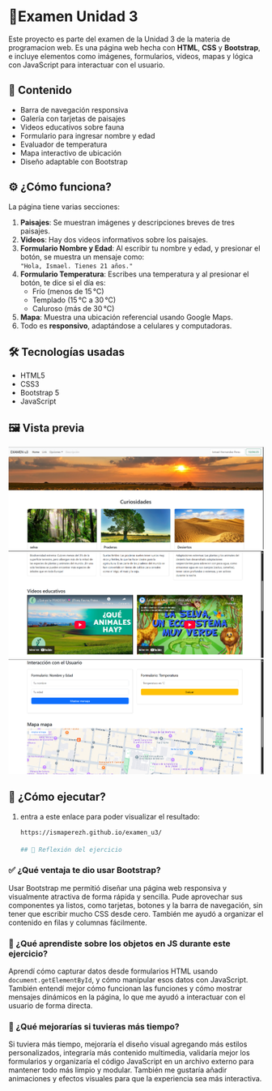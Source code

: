 # 🌿Examen Unidad 3

Este proyecto es parte del examen de la Unidad 3 de la materia de programacion web. Es una página web hecha con **HTML**, **CSS** y **Bootstrap**, e incluye elementos como imágenes, formularios, videos, mapas y lógica con JavaScript para interactuar con el usuario.

## 📌 Contenido

- Barra de navegación responsiva
- Galería con tarjetas de paisajes
- Videos educativos sobre fauna
- Formulario para ingresar nombre y edad
- Evaluador de temperatura
- Mapa interactivo de ubicación
- Diseño adaptable con Bootstrap

## ⚙️ ¿Cómo funciona?

La página tiene varias secciones:

1. **Paisajes**: Se muestran imágenes y descripciones breves de tres paisajes.
2. **Videos**: Hay dos videos informativos sobre los paisajes.
3. **Formulario Nombre y Edad**: Al escribir tu nombre y edad, y presionar el botón, se muestra un mensaje como:  
   `"Hola, Ismael. Tienes 21 años."`
4. **Formulario Temperatura**: Escribes una temperatura y al presionar el botón, te dice si el día es:
   - Frío (menos de 15 °C)
   - Templado (15 °C a 30 °C)
   - Caluroso (más de 30 °C)
5. **Mapa**: Muestra una ubicación referencial usando Google Maps.
6. Todo es **responsivo**, adaptándose a celulares y computadoras.

## 🛠️ Tecnologías usadas

- HTML5
- CSS3
- Bootstrap 5
- JavaScript

## 🖼️ Vista previa

![Vista previa](capturas/01.png) 
![Vista previa](capturas/02.png) 
![Vista previa](capturas/03.png) 

## 🚀 ¿Cómo ejecutar?

1. entra a este enlace para poder visualizar el resultado:
   ```bash
   https://ismaperezh.github.io/examen_u3/

   ## 🧠 Reflexión del ejercicio

### ✅ ¿Qué ventaja te dio usar Bootstrap?

Usar Bootstrap me permitió diseñar una página web responsiva y visualmente atractiva de forma rápida y sencilla. Pude aprovechar sus componentes ya listos, como tarjetas, botones y la barra de navegación, sin tener que escribir mucho CSS desde cero. También me ayudó a organizar el contenido en filas y columnas fácilmente.

### 🧩 ¿Qué aprendiste sobre los objetos en JS durante este ejercicio?

Aprendí cómo capturar datos desde formularios HTML usando `document.getElementById`, y cómo manipular esos datos con JavaScript. También entendí mejor cómo funcionan las funciones y cómo mostrar mensajes dinámicos en la página, lo que me ayudó a interactuar con el usuario de forma directa.

### 🚀 ¿Qué mejorarías si tuvieras más tiempo?

Si tuviera más tiempo, mejoraría el diseño visual agregando más estilos personalizados, integraría más contenido multimedia, validaría mejor los formularios y organizaría el código JavaScript en un archivo externo para mantener todo más limpio y modular. También me gustaría añadir animaciones y efectos visuales para que la experiencia sea más interactiva.


